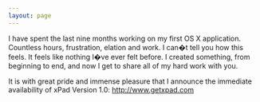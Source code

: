 ```yaml
---
layout: page
---
```




I have spent the last nine months working on my first OS X application. Countless hours, frustration, elation and work. I can�t tell you how this feels. It feels like nothing I�ve ever felt before. I created something, from beginning to end, and now I get to share all of my hard work with you.

It is with great pride and immense pleasure that I announce the immediate availability of xPad Version 1.0: http://www.getxpad.com

